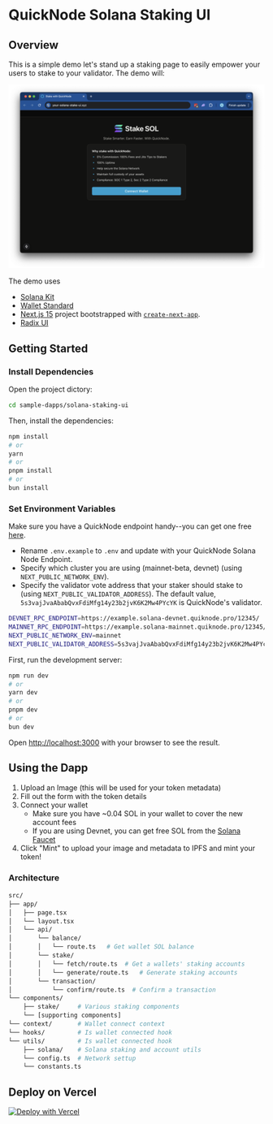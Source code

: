 # QuickNode Solana Staking UI

## Overview
This is a simple demo let's stand up a staking page to easily empower your users to stake to your validator. The demo will:

![Preview](public/preview.png)

The demo uses 
- [Solana Kit](https://github.com/anza-xyz/kit)
- [Wallet Standard](https://www.npmjs.com/package/@wallet-standard/core)
- [Next.js 15](https://nextjs.org/) project bootstrapped with [`create-next-app`](https://github.com/vercel/next.js/tree/canary/packages/create-next-app).
- [Radix UI](https://www.radix-ui.com/)


## Getting Started

### Install Dependencies

Open the project dictory: 

```bash
cd sample-dapps/solana-staking-ui
```
Then, install the dependencies:

```bash
npm install
# or
yarn
# or
pnpm install
# or
bun install
```

### Set Environment Variables

Make sure you have a QuickNode endpoint handy--you can get one free [here](https://www.quicknode.com/signup?utm_source=internal&utm_campaign=dapp-examples&utm_content=solana-staking-ui).

- Rename `.env.example` to `.env` and update with your QuickNode Solana Node Endpoint.
- Specify which cluster you are using (mainnet-beta, devnet) (using `NEXT_PUBLIC_NETWORK_ENV`).
- Specify the validator vote address that your staker should stake to (using `NEXT_PUBLIC_VALIDATOR_ADDRESS`). The default value, `5s3vajJvaAbabQvxFdiMfg14y23b2jvK6K2Mw4PYcYK` is QuickNode's validator.

```sh
DEVNET_RPC_ENDPOINT=https://example.solana-devnet.quiknode.pro/12345/
MAINNET_RPC_ENDPOINT=https://example.solana-mainnet.quiknode.pro/12345/
NEXT_PUBLIC_NETWORK_ENV=mainnet
NEXT_PUBLIC_VALIDATOR_ADDRESS=5s3vajJvaAbabQvxFdiMfg14y23b2jvK6K2Mw4PYcYK
```

First, run the development server:

```bash
npm run dev
# or
yarn dev
# or
pnpm dev
# or
bun dev
```

Open [http://localhost:3000](http://localhost:3000) with your browser to see the result.

## Using the Dapp

1. Upload an Image (this will be used for your token metadata)
2. Fill out the form with the token details
3. Connect your wallet
    - Make sure you have ~0.04 SOL in your wallet to cover the new account fees
    - If you are using Devnet, you can get free SOL from the [Solana Faucet](https://faucet.quicknode.com/)
4. Click "Mint" to upload your image and metadata to IPFS and mint your token!

### Architecture

```bash
src/
├── app/
│   ├── page.tsx
│   └── layout.tsx
│   └── api/
│       └── balance/
│       │   └── route.ts   # Get wallet SOL balance   
│       └── stake/
│       │   └── fetch/route.ts  # Get a wallets' staking accounts
│       │   └── generate/route.ts   # Generate staking accounts 
│       └── transaction/
│           └── confirm/route.ts  # Confirm a transaction
└── components/
    ├── stake/     # Various staking components
    └── [supporting components]
└── context/       # Wallet connect context
└── hooks/         # Is wallet connected hook
└── utils/         # Is wallet connected hook
    ├── solana/    # Solana staking and account utils
    └── config.ts  # Network settup
    └── constants.ts 
```

## Deploy on Vercel

[![Deploy with Vercel](https://vercel.com/button)](https://vercel.com/new/clone?repository-url=https%3A%2F%2Fgithub.com%2Fquiknode-labs%2Fqn-guide-examples%2Fsample-dapps%2Fsolana-staking-ui&env=DEVNET_RPC_ENDPOINT,MAINNET_RPC_ENDPOINT,NEXT_PUBLIC_NETWORK_ENV,NEXT_PUBLIC_VALIDATOR_ADDRESS&envDescription=QuickNode%20Endpoint%20and%20Validator%20Address&envLink=https%3A%2F%2Fdashboard.quicknode.com%2F%3Fprompt%3Dsignup&project-name=quicknode-stake-ui&repository-name=quicknode-stake-ui&demo-title=QuickNode%20Stake%20%20Solana%20UI&demo-description=A%20landing%20page%20for%20staking%20Solana)
